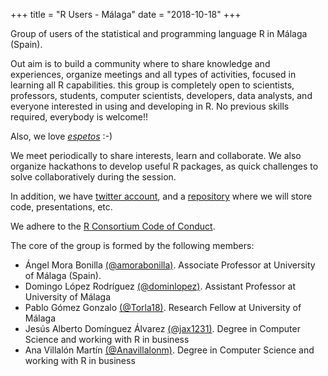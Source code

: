 +++
title = "R Users - Málaga"
date = "2018-10-18"
+++

Group of users of the statistical and programming language R in Málaga (Spain). 

Out aim is to build a community where to share knowledge and experiences, organize meetings and all types of activities, focused in learning all R capabilities. this group is completely open to scientists, professors, students, computer scientists, developers, data analysts, and everyone interested in using and developing in R. No previous skills required, everybody is welcome!!

Also, we love [_espetos_](https://commons.wikimedia.org/wiki/Category:Espeto) :-)

We meet periodically to share interests, learn and collaborate. We also organize hackathons to develop useful R packages, as quick challenges to solve collaboratively during the session.

In addition, we have [twitter account](https://twitter.com/_RMlg), and a  [repository](https://github.com/orgs/RMalagaGroup) where we will store code, presentations, etc.

We adhere to the [R Consortium Code of Conduct](https://wiki.r-consortium.org/view/R_Consortium_and_the_R_Community_Code_of_Conduct).

The core of the group is formed by the following members:

- Ángel Mora Bonilla [(@amorabonilla)](https://twitter.com/amorabonilla). Associate Professor at University of Málaga (Spain).
- Domingo López Rodríguez [(@dominlopez)](https://twitter.com/dominlopez). Assistant Professor at University of Málaga
- Pablo Gómez Gonzalo [(@Torla18)](https://twitter.com/Torla18). Research Fellow at University of Málaga
- Jesús Alberto Domínguez Álvarez [(@jax1231)](https://twitter.com/jax1231). Degree in Computer Science and working with R in business
- Ana Villalón Martín [(@Anavillalonm)](https://twitter.com/Anavillalonm). Degree in Computer Science and working with R in business

